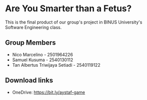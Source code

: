 # Are You Smarter than a Fetus?
This is the final product of our group's project in BINUS University's Software Engineering class.

## Group Members
- Nico Marcelino - 2501964226
- Samuel Kusuma - 2540130112
- Tan Albertus Triwijaya Setiadi - 2540119122

## Download links
- OneDrive: https://bit.ly/aystaf-game
